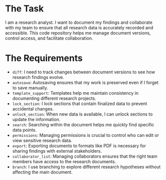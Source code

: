 # The Task

I am a research analyst. I want to document my findings and collaborate with my team to ensure that all research data is accurately recorded and accessible. This code repository helps me manage document versions, control access, and facilitate collaboration.

# The Requirements

* `diff`: I need to track changes between document versions to see how research findings evolve.
* `autosave`: Autosaving ensures that my work is preserved even if I forget to save manually.
* `template_support`: Templates help me maintain consistency in documenting different research projects.
* `lock_section`: I lock sections that contain finalized data to prevent accidental changes.
* `unlock_section`: When new data is available, I can unlock sections to update the information.
* `search`: Searching within the document helps me quickly find specific data points.
* `permissions`: Managing permissions is crucial to control who can edit or view sensitive research data.
* `export`: Exporting documents to formats like PDF is necessary for sharing findings with external stakeholders.
* `collaborator_list`: Managing collaborators ensures that the right team members have access to the research documents.
* `branch`: I use branching to explore different research hypotheses without affecting the main document.
